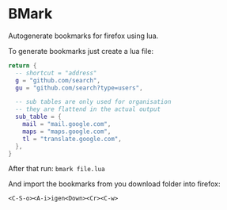# BMark

Autogenerate bookmarks for firefox using lua.

To generate bookmarks just create a lua file:
```lua
return {
  -- shortcut = "address"
  g = "github.com/search",
  gu = "github.com/search?type=users",

  -- sub tables are only used for organisation
  -- they are flattend in the actual output
  sub_table = {
    mail = "mail.google.com",
    maps = "maps.google.com",
    tl = "translate.google.com",
  },
}
```

After that run:
`bmark file.lua`

And import the bookmarks from you download folder into firefox:

`<C-S-o><A-i>igen<Down><Cr><C-w>`
